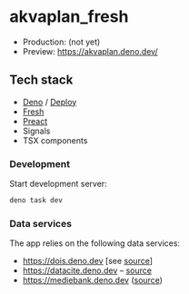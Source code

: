 # akvaplan_fresh

- Production: (not yet)
- Preview: https://akvaplan.deno.dev/

## Tech stack

- [Deno](https://deno.land) / [Deploy](https://deno.com/deploy)
- [Fresh](https://fresh.deno.dev/)
- [Preact](https://preactjs.com/)
- Signals
- TSX components

### Development

Start development server:

```sh
deno task dev
```

### Data services

The app relies on the following data services:

- https://dois.deno.dev [see [source](https://github.com/akvaplan-niva/dois)]
- https://datacite.deno.dev –
  [source](https://github.com/akvaplan-niva/datacite)
- https://mediebank.deno.dev
  ([source](https://github.com/akvaplan-niva/ntb_mediebank))
